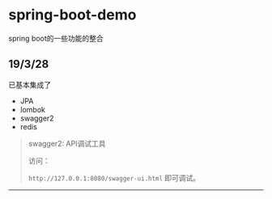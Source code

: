 # spring-boot-demo
spring boot的一些功能的整合

## 19/3/28  
已基本集成了
- JPA
- lombok
- swagger2
- redis

>swagger2: API调试工具
>
>访问：
>
>    `http://127.0.0.1:8080/swagger-ui.html`
>即可调试。

-------------------------------
